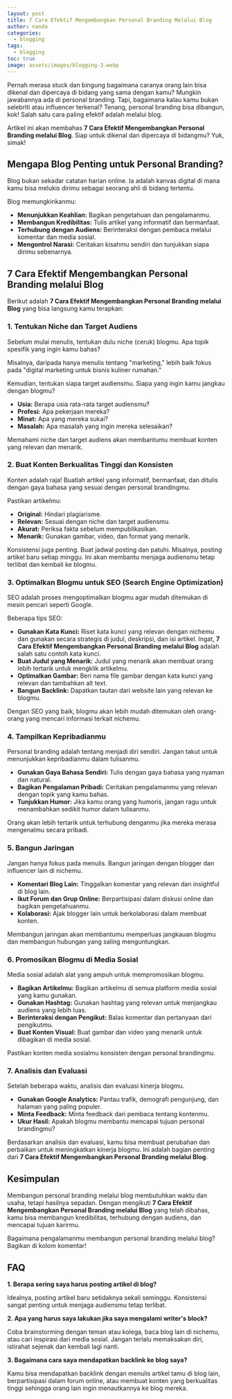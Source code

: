 ```yaml
---
layout: post
title: 7 Cara Efektif Mengembangkan Personal Branding Melalui Blog
author: nanda
categories:
  - blogging
tags:
  - blogging
toc: true
image: assets/images/blogging-3.webp
---
```



Pernah merasa stuck dan bingung bagaimana caranya orang lain bisa dikenal dan dipercaya di bidang yang sama dengan kamu? Mungkin jawabannya ada di personal branding. Tapi, bagaimana kalau kamu bukan selebriti atau influencer terkenal? Tenang, personal branding bisa dibangun, kok! Salah satu cara paling efektif adalah melalui blog.

Artikel ini akan membahas **7 Cara Efektif Mengembangkan Personal Branding melalui Blog**. Siap untuk dikenal dan dipercaya di bidangmu? Yuk, simak!

## Mengapa Blog Penting untuk Personal Branding?

Blog bukan sekadar catatan harian online. Ia adalah kanvas digital di mana kamu bisa melukis dirimu sebagai seorang ahli di bidang tertentu.

Blog memungkinkanmu:

- **Menunjukkan Keahlian:** Bagikan pengetahuan dan pengalamanmu.
- **Membangun Kredibilitas:** Tulis artikel yang informatif dan bermanfaat.
- **Terhubung dengan Audiens:** Berinteraksi dengan pembaca melalui komentar dan media sosial.
- **Mengontrol Narasi:** Ceritakan kisahmu sendiri dan tunjukkan siapa dirimu sebenarnya.

## 7 Cara Efektif Mengembangkan Personal Branding melalui Blog

Berikut adalah **7 Cara Efektif Mengembangkan Personal Branding melalui Blog** yang bisa langsung kamu terapkan:

### 1\. Tentukan Niche dan Target Audiens

Sebelum mulai menulis, tentukan dulu niche (ceruk) blogmu. Apa topik spesifik yang ingin kamu bahas?

Misalnya, daripada hanya menulis tentang "marketing," lebih baik fokus pada "digital marketing untuk bisnis kuliner rumahan."

Kemudian, tentukan siapa target audiensmu. Siapa yang ingin kamu jangkau dengan blogmu?

- **Usia:** Berapa usia rata-rata target audiensmu?
- **Profesi:** Apa pekerjaan mereka?
- **Minat:** Apa yang mereka sukai?
- **Masalah:** Apa masalah yang ingin mereka selesaikan?

Memahami niche dan target audiens akan membantumu membuat konten yang relevan dan menarik.

### 2\. Buat Konten Berkualitas Tinggi dan Konsisten

Konten adalah raja! Buatlah artikel yang informatif, bermanfaat, dan ditulis dengan gaya bahasa yang sesuai dengan personal brandingmu.

Pastikan artikelmu:

- **Original:** Hindari plagiarisme.
- **Relevan:** Sesuai dengan niche dan target audiensmu.
- **Akurat:** Periksa fakta sebelum mempublikasikan.
- **Menarik:** Gunakan gambar, video, dan format yang menarik.

Konsistensi juga penting. Buat jadwal posting dan patuhi. Misalnya, posting artikel baru setiap minggu. Ini akan membantu menjaga audiensmu tetap terlibat dan kembali ke blogmu.

### 3\. Optimalkan Blogmu untuk SEO (Search Engine Optimization)

SEO adalah proses mengoptimalkan blogmu agar mudah ditemukan di mesin pencari seperti Google.

Beberapa tips SEO:

- **Gunakan Kata Kunci:** Riset kata kunci yang relevan dengan nichemu dan gunakan secara strategis di judul, deskripsi, dan isi artikel. Ingat, **7 Cara Efektif Mengembangkan Personal Branding melalui Blog** adalah salah satu contoh kata kunci.
- **Buat Judul yang Menarik:** Judul yang menarik akan membuat orang lebih tertarik untuk mengklik artikelmu.
- **Optimalkan Gambar:** Beri nama file gambar dengan kata kunci yang relevan dan tambahkan alt text.
- **Bangun Backlink:** Dapatkan tautan dari website lain yang relevan ke blogmu.

Dengan SEO yang baik, blogmu akan lebih mudah ditemukan oleh orang-orang yang mencari informasi terkait nichemu.

### 4\. Tampilkan Kepribadianmu

Personal branding adalah tentang menjadi diri sendiri. Jangan takut untuk menunjukkan kepribadianmu dalam tulisanmu.

- **Gunakan Gaya Bahasa Sendiri:** Tulis dengan gaya bahasa yang nyaman dan natural.
- **Bagikan Pengalaman Pribadi:** Ceritakan pengalamanmu yang relevan dengan topik yang kamu bahas.
- **Tunjukkan Humor:** Jika kamu orang yang humoris, jangan ragu untuk menambahkan sedikit humor dalam tulisanmu.

Orang akan lebih tertarik untuk terhubung denganmu jika mereka merasa mengenalmu secara pribadi.

### 5\. Bangun Jaringan

Jangan hanya fokus pada menulis. Bangun jaringan dengan blogger dan influencer lain di nichemu.

- **Komentari Blog Lain:** Tinggalkan komentar yang relevan dan insightful di blog lain.
- **Ikut Forum dan Grup Online:** Berpartisipasi dalam diskusi online dan bagikan pengetahuanmu.
- **Kolaborasi:** Ajak blogger lain untuk berkolaborasi dalam membuat konten.

Membangun jaringan akan membantumu memperluas jangkauan blogmu dan membangun hubungan yang saling menguntungkan.

### 6\. Promosikan Blogmu di Media Sosial

Media sosial adalah alat yang ampuh untuk mempromosikan blogmu.

- **Bagikan Artikelmu:** Bagikan artikelmu di semua platform media sosial yang kamu gunakan.
- **Gunakan Hashtag:** Gunakan hashtag yang relevan untuk menjangkau audiens yang lebih luas.
- **Berinteraksi dengan Pengikut:** Balas komentar dan pertanyaan dari pengikutmu.
- **Buat Konten Visual:** Buat gambar dan video yang menarik untuk dibagikan di media sosial.

Pastikan konten media sosialmu konsisten dengan personal brandingmu.

### 7\. Analisis dan Evaluasi

Setelah beberapa waktu, analisis dan evaluasi kinerja blogmu.

- **Gunakan Google Analytics:** Pantau trafik, demografi pengunjung, dan halaman yang paling populer.
- **Minta Feedback:** Minta feedback dari pembaca tentang kontenmu.
- **Ukur Hasil:** Apakah blogmu membantu mencapai tujuan personal brandingmu?

Berdasarkan analisis dan evaluasi, kamu bisa membuat perubahan dan perbaikan untuk meningkatkan kinerja blogmu. Ini adalah bagian penting dari **7 Cara Efektif Mengembangkan Personal Branding melalui Blog**.

## Kesimpulan

Membangun personal branding melalui blog membutuhkan waktu dan usaha, tetapi hasilnya sepadan. Dengan mengikuti **7 Cara Efektif Mengembangkan Personal Branding melalui Blog** yang telah dibahas, kamu bisa membangun kredibilitas, terhubung dengan audiens, dan mencapai tujuan karirmu.

Bagaimana pengalamanmu membangun personal branding melalui blog? Bagikan di kolom komentar!

## FAQ

**1\. Berapa sering saya harus posting artikel di blog?**

Idealnya, posting artikel baru setidaknya sekali seminggu. Konsistensi sangat penting untuk menjaga audiensmu tetap terlibat.

**2\. Apa yang harus saya lakukan jika saya mengalami writer's block?**

Coba brainstorming dengan teman atau kolega, baca blog lain di nichemu, atau cari inspirasi dari media sosial. Jangan terlalu memaksakan diri, istirahat sejenak dan kembali lagi nanti.

**3\. Bagaimana cara saya mendapatkan backlink ke blog saya?**

Kamu bisa mendapatkan backlink dengan menulis artikel tamu di blog lain, berpartisipasi dalam forum online, atau membuat konten yang berkualitas tinggi sehingga orang lain ingin menautkannya ke blog mereka.
